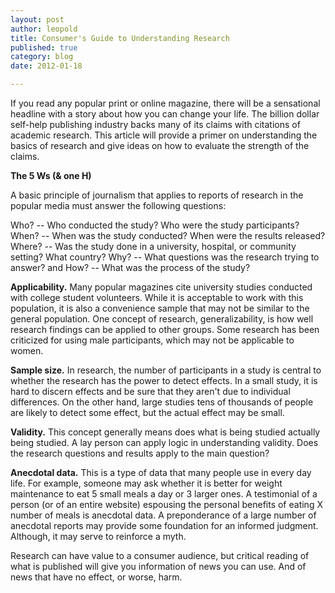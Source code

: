 ```yaml
--- 
layout: post
author: leopold
title: Consumer's Guide to Understanding Research
published: true
category: blog
date: 2012-01-18 

---
```

If you read any popular print or online magazine, there will be a sensational headline with a story about how you can change your life. The billion dollar self-help publishing industry backs many of its claims with citations of academic research. This article will provide a primer on understanding the basics of research and give ideas on how to evaluate the strength of the claims.

**The 5 Ws (&amp; one H)**

A basic principle of journalism that applies to reports of research in the popular media must answer the following questions:

Who? -- Who conducted the study? Who were the study participants?
When? -- When was the study conducted? When were the results released?
Where? -- Was the study done in a university, hospital, or community setting? What country?
Why? -- What questions was the research trying to answer?
and How? -- What was the process of the study? 


**Applicability.** Many popular magazines cite university studies conducted with college student volunteers. While it is acceptable to work with this population, it is also a convenience sample that may not be similar to the general population. One concept of research, generalizability, is how well research findings can be applied to other groups. Some research has been criticized for using male participants, which may not be applicable to women.

**Sample size.** In research, the number of participants in a study is central to whether the research has the power to detect effects. In a small study, it is hard to discern effects and be sure that they aren't due to individual differences. On the other hand, large studies tens of thousands of people are likely to detect some effect, but the actual effect may be small. 

**Validity.** This concept generally means does what is being studied actually being studied. A lay person can apply logic in understanding validity. Does the research questions and results apply to the main question? 

**Anecdotal data.** This is a type of data that many people use in every day life. For example, someone may ask whether it is better for weight maintenance to eat 5 small meals a day or 3 larger ones. A testimonial of a person (or of an entire website) espousing the personal benefits of eating X number of meals is anecdotal data. A preponderance of a large number of anecdotal reports may provide some foundation for an informed judgment. Although, it may serve to reinforce a myth. 

Research can have value to a consumer audience, but critical reading of what is published will give you information of news you can use. And of news that have no effect, or worse, harm. 


